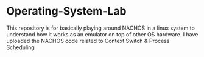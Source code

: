# Operating-System-Lab
This repository is for basically playing around NACHOS in a linux system to understand how it works as an emulator on top of other OS hardware. I have uploaded the NACHOS code related to Context Switch &amp; Process Scheduling
